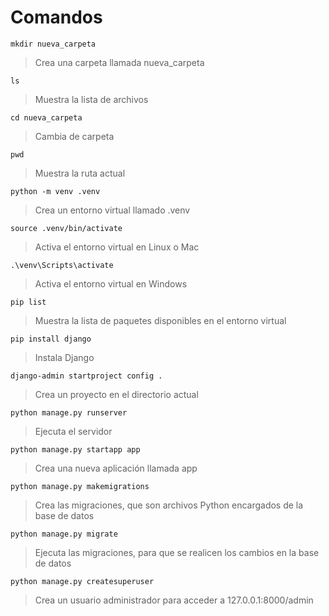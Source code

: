 # Comandos

`mkdir nueva_carpeta`

> Crea una carpeta llamada nueva_carpeta

`ls`

> Muestra la lista de archivos

`cd nueva_carpeta`

> Cambia de carpeta

`pwd`

> Muestra la ruta actual

`python -m venv .venv`

> Crea un entorno virtual llamado .venv

`source .venv/bin/activate`

> Activa el entorno virtual en Linux o Mac

`.\venv\Scripts\activate`

> Activa el entorno virtual en Windows

`pip list`

> Muestra la lista de paquetes disponibles en el entorno virtual

`pip install django`

> Instala Django

`django-admin startproject config .`

> Crea un proyecto en el directorio actual

`python manage.py runserver`

> Ejecuta el servidor

`python manage.py startapp app`

> Crea una nueva aplicación llamada app

`python manage.py makemigrations`

> Crea las migraciones, que son archivos Python encargados de la base de datos

`python manage.py migrate`

> Ejecuta las migraciones, para que se realicen los cambios en la base de datos

`python manage.py createsuperuser`

> Crea un usuario administrador para acceder a 127.0.0.1:8000/admin